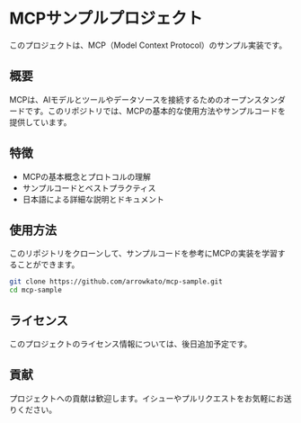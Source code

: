 # MCPサンプルプロジェクト

このプロジェクトは、MCP（Model Context Protocol）のサンプル実装です。

## 概要

MCPは、AIモデルとツールやデータソースを接続するためのオープンスタンダードです。このリポジトリでは、MCPの基本的な使用方法やサンプルコードを提供しています。

## 特徴

- MCPの基本概念とプロトコルの理解
- サンプルコードとベストプラクティス
- 日本語による詳細な説明とドキュメント

## 使用方法

このリポジトリをクローンして、サンプルコードを参考にMCPの実装を学習することができます。

```bash
git clone https://github.com/arrowkato/mcp-sample.git
cd mcp-sample
```

## ライセンス

このプロジェクトのライセンス情報については、後日追加予定です。

## 貢献

プロジェクトへの貢献は歓迎します。イシューやプルリクエストをお気軽にお送りください。